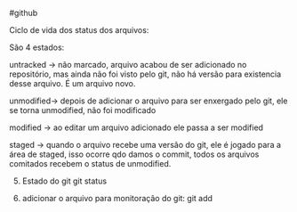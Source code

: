 #github

Ciclo de vida dos status dos arquivos:

São 4 estados:

untracked -> não marcado, arquivo acabou de ser adicionado no repositório, mas ainda não foi visto pelo git, não há versão para existencia desse arquivo. É um arquivo novo.

unmodified-> depois de adicionar o arquivo para ser enxergado pelo git, ele se torna unmodified, não foi modificado

modified -> ao editar um arquivo adicionado ele passa a ser modified

staged -> quando o arquivo recebe uma versão do git, ele é jogado para a área de staged, isso ocorre qdo damos o commit, todos os arquivos comitados recebem o status de unmodified.


5) Estado do git 
git status

6) adicionar o arquivo para monitoração do git:
git add





